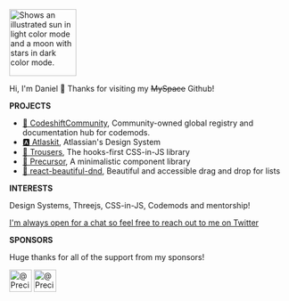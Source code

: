 <picture>
  <source media="(prefers-color-scheme: dark)" srcset="https://user-images.githubusercontent.com/3030010/179635127-0010fc61-be16-48f7-ae5f-33fef7b7e72a.png">
  <img width="120px" alt="Shows an illustrated sun in light color mode and a moon with stars in dark color mode." src="https://user-images.githubusercontent.com/3030010/179635113-08705c37-6ee0-487e-8ed4-f946d17bd31e.png">
</picture>

Hi, I'm Daniel 👋 Thanks for visiting my ~~MySpace~~ Github!

**PROJECTS**
- [🚚 CodeshiftCommunity](https://www.codeshiftcommunity.com/), Community-owned global registry and documentation hub for codemods.
- [🅰️ Atlaskit](http://atlaskit.atlassian.com/), Atlassian's Design System
- [👖 Trousers](https://github.com/danieldelcore/trousers), The hooks-first CSS-in-JS library
- [💎 Precursor](https://github.com/danieldelcore/precursor), A minimalistic component library
- [🤜 react-beautiful-dnd](https://github.com/atlassian/react-beautiful-dnd), Beautiful and accessible drag and drop for lists

**INTERESTS**

Design Systems, Threejs, CSS-in-JS, Codemods and mentorship! 

[I'm always open for a chat so feel free to reach out to me on Twitter](https://twitter.com/danieldelcore)

**SPONSORS**

Huge thanks for all of the support from my sponsors!

<p>
    <a href="https://github.com/preciselyalyss"
    ><img
            src="https://avatars1.githubusercontent.com/u/9373485?s=60&amp;v=4"
            width="40"
            height="40"
            alt="@PreciselyAlyss"
    /></a>
    <a href="https://github.com/preciselyalyss"
    ><img
            src="https://avatars.githubusercontent.com/u/1734502?s=70&v=4"
            width="40"
            height="40"
            alt="@PreciselyAlyss"
    /></a>
 </p>
 
